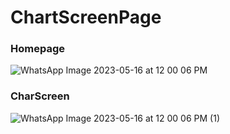 # ChartScreenPage
### Homepage
![WhatsApp Image 2023-05-16 at 12 00 06 PM](https://github.com/Atinuke-Manuels/ChartScreenPage/assets/114990557/b5bf3a77-19e3-4bbe-a185-24d53a5f3d29)
### CharScreen
![WhatsApp Image 2023-05-16 at 12 00 06 PM (1)](https://github.com/Atinuke-Manuels/ChartScreenPage/assets/114990557/8492d977-c742-44b3-b322-e3a42d91dd93)
